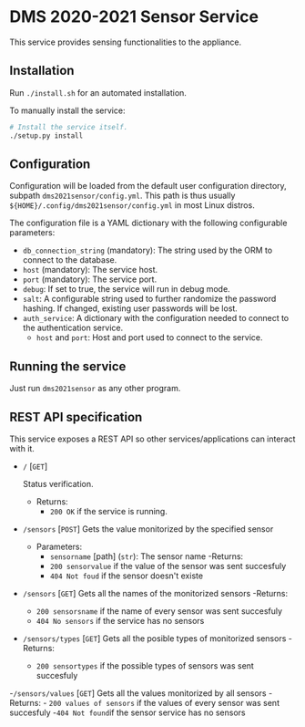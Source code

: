 # DMS 2020-2021 Sensor Service

This service provides sensing functionalities to the appliance.

## Installation

Run `./install.sh` for an automated installation.

To manually install the service:

```bash
# Install the service itself.
./setup.py install
```

## Configuration

Configuration will be loaded from the default user configuration directory, subpath `dms2021sensor/config.yml`. This path is thus usually `${HOME}/.config/dms2021sensor/config.yml` in most Linux distros.

The configuration file is a YAML dictionary with the following configurable parameters:

- `db_connection_string` (mandatory): The string used by the ORM to connect to the database.
- `host` (mandatory): The service host.
- `port` (mandatory): The service port.
- `debug`: If set to true, the service will run in debug mode.
- `salt`: A configurable string used to further randomize the password hashing. If changed, existing user passwords will be lost.
- `auth_service`: A dictionary with the configuration needed to connect to the authentication service.
  - `host` and `port`: Host and port used to connect to the service.

## Running the service

Just run `dms2021sensor` as any other program.

## REST API specification

This service exposes a REST API so other services/applications can interact with it.

- `/` [`GET`]

  Status verification.
  - Returns:
    - `200 OK` if the service is running.
    
- `/sensors` [`POST`]
  Gets the value monitorized by the specified sensor
  - Parameters: 
    - `sensorname` [path] (`str`): The sensor name
  -Returns:
    - `200 sensorvalue` if the value of the sensor was sent succesfuly
    - `404 Not foud` if the sensor doesn't existe
    
- `/sensors` [`GET`]
  Gets all the names of the monitorized sensors
  -Returns:
    - `200 sensorsname` if the name of every sensor was sent succesfuly
    - `404 No sensors` if the service has no sensors
    
- `/sensors/types` [`GET`]
  Gets all the posible types of monitorized sensors
  -Returns:
    - `200 sensortypes` if the possible types of sensors was sent succesfuly
    
-`/sensors/values` [`GET`]
  Gets all the values monitorized by all sensors
  -Returns:
    - `200 values of sensors` if the values of every sensor was sent succesfuly
    -`404 Not found`if the sensor service has no sensors
